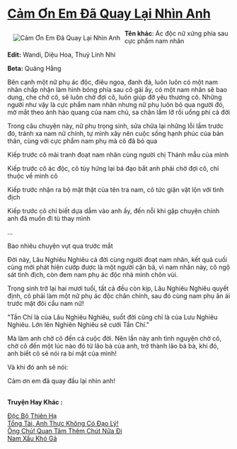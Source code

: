 <a href="https://utruyen.com/cam-on-em-da-quay-lai-nhin-anh/9307/" title="Cảm Ơn Em Đã Quay Lại Nhìn Anh"><h1>Cảm Ơn Em Đã Quay Lại Nhìn Anh</h1></a><div style="display:table"><img align="right" style="float: left; padding: 10px;" src="https://utruyen.com/images/story/200x260/cam-on-em-da-quay-lai-nhin-anh.jpg" alt="Cảm Ơn Em Đã Quay Lại Nhìn Anh"><b>Tên khác</b>: Ác độc nữ xứng phía sau cực phẩm nam nhân<p></p><b>Edit:</b> Wandi, Diệu Hoa, Thuỷ Linh Nhi<p></p><b>Beta: </b>Quảng Hằng<p></p>Bên cạnh một nữ phụ ác độc, điêu ngoa, đanh đá, luôn luôn có một nam nhân chấp nhận làm hình bóng phía sau cô gái ấy, có một nam nhân sẽ bao dung, che chở cô, sẽ luôn chờ đợi cô, luôn giúp đỡ yêu thương cô. Những người như vậy là cực phẩm nam nhân nhưng nữ phụ luôn bỏ qua người đó, mờ mắt theo ánh hào quang của nam chủ, sa chân lầm lỡ rồi uổng phí cả đời<p></p>Trong câu chuyện này, nữ phụ trọng sinh, sửa chữa lại những lỗi lầm trước đó, tránh xa nam nữ chính, tự mình xây nên cuộc sống hạnh phúc của bản thân, cùng với cực phẩm nam phụ mà cô đã bỏ qua<p></p>Kiếp trước cô mải tranh đoạt nam nhân cùng người chị Thánh mẫu của mình<p></p>Kiếp trước cô ác độc, cô tùy hứng lại bá đạo bắt anh phải chờ đợi cô, chỉ thuộc về mình cô<p></p>Kiếp trước nhận ra bộ mặt thật của tên tra nam, cô tức giận vật lộn với tình địch<p></p>Kiếp trước cô chỉ biết dựa dẫm vào anh ấy, đến nỗi khi gặp chuyện chính anh đã muốn đi tù thay mình<p></p>...<p></p>Bao nhiêu chuyện vụt qua trước mắt<p></p>Đời này, Lâu Nghiêu Nghiêu cả đời cùng người đoạt nam nhân, kết quả cuối cùng mới phát hiện cướp được là một người cặn bã, vì nam nhân này, cô ngộ sát tình địch, còn đem nam phụ ác độc nhà mình chôn vùi.<p></p>Trọng sinh trở lại hai mươi tuổi, tất cả đều còn kịp, Lâu Nghiêu Nghiêu quyết định, cô phải làm một nữ phụ ác độc chân chính, sau đó cùng nam phụ ân ái trước mặt đôi cẩu nam nữ!<p></p>"Tần Chí là của Lâu Nghiêu Nghiêu, suốt đời cũng chỉ là của Lưu Nghiêu Nghiêu. Lớn lên Nghiên Nghiêu sẽ cưới Tần Chí."<p></p>Mà làm anh chờ cô đến cả cuộc đời. Nên lần này anh tình nguyện chờ cô, chờ cô đến một lúc nào đó từ lão bà của anh, trở thành lão bà bà, khi đó, anh biết cô sẽ nói ra bí mật của mình!<p></p>Và khi đó anh sẽ nói:<p></p>Cảm ơn em đã quay đầu lại nhìn anh!</div><p><br><b>Truyện Hay Khác :</b></p><a href="https://utruyen.com/doc-bo-thien-ha/1885/" alt="Độc Bộ Thiên Hạ">Độc Bộ Thiên Hạ</a><br/><a href="https://truyenngontinhay.wordpress.com/2019/10/03/tong-tai-anh-thuc-khong-co-dao-ly/" alt="Tổng Tài, Anh Thực Không Có Đạo Lý!">Tổng Tài, Anh Thực Không Có Đạo Lý!</a><br/><a href="https://github.com/quanluxury/ngontinhhot/tree/master/truyenhay/20314/" alt="Ông Chủ! Quan Tâm Thêm Chút Nữa Đi">Ông Chủ! Quan Tâm Thêm Chút Nữa Đi</a><br/><a href="https://dammy2019.blogspot.com/2019/11/nam-xau-kho-ga.html" alt="Nam Xấu Khó Gả">Nam Xấu Khó Gả</a><br/>